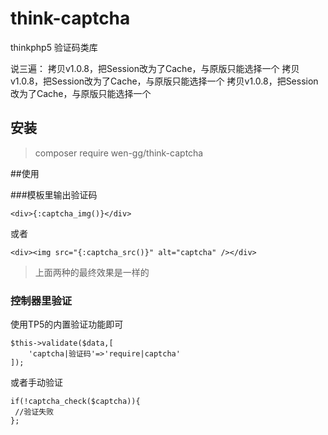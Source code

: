 # think-captcha
thinkphp5 验证码类库

说三遍：
拷贝v1.0.8，把Session改为了Cache，与原版只能选择一个
拷贝v1.0.8，把Session改为了Cache，与原版只能选择一个
拷贝v1.0.8，把Session改为了Cache，与原版只能选择一个

## 安装
> composer require wen-gg/think-captcha


##使用

###模板里输出验证码

~~~
<div>{:captcha_img()}</div>
~~~
或者
~~~
<div><img src="{:captcha_src()}" alt="captcha" /></div>
~~~
> 上面两种的最终效果是一样的

### 控制器里验证
使用TP5的内置验证功能即可
~~~
$this->validate($data,[
    'captcha|验证码'=>'require|captcha'
]);
~~~
或者手动验证
~~~
if(!captcha_check($captcha)){
 //验证失败
};
~~~